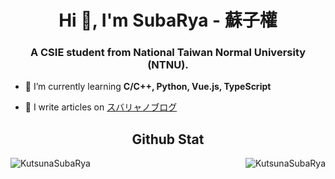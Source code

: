
<!--
**KutsunaSubaRya/KutsunaSubarya** is a ✨ _special_ ✨ repository because its `README.md` (this file) appears on your GitHub profile.

Here are some ideas to get you started:

- 🔭 I’m currently working on ...
- 🌱 I’m currently learning ...
- 👯 I’m looking to collaborate on ...
- 🤔 I’m looking for help with ...
- 💬 Ask me about ...
- 📫 How to reach me: ...
- 😄 Pronouns: ...
- ⚡ Fun fact: ...
-->

<h1 align="center">Hi 👋, I'm SubaRya - 蘇子權</h1>
<h3 align="center">A CSIE student from National Taiwan Normal University (NTNU).</h3>

- 🌱 I’m currently learning **C/C++, Python, Vue.js, TypeScript**

- 📝 I write articles on [スバリャノブログ](https://blog.subarya.me/)

<h2 align="center">Github Stat</h2>

<p><img align="left" src="https://github-readme-stats.vercel.app/api/top-langs?username=KutsunaSubaRya&show_icons=true" alt="KutsunaSubaRya" /></p>

<p>&nbsp;<img align="right" src="https://github-readme-stats.vercel.app/api?username=KutsunaSubaRya&show_icons=true" alt="KutsunaSubaRya" /></p>